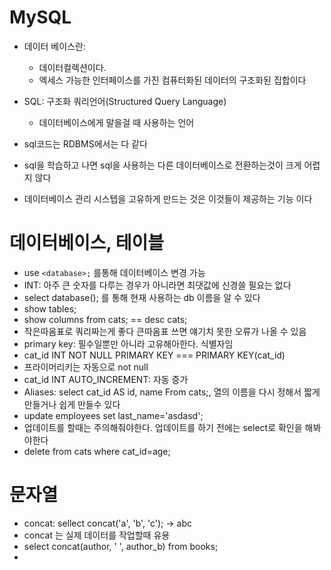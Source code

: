 # MySQL

* 데이터 베이스란:
  *  데이터컬렉션이다.
  *  엑세스 가능한 인터페이스를 가진 컴퓨터화된 데이터의 구조화된 집합이다

* SQL: 구조화 쿼리언어(Structured Query Language)
  * 데이터베이스에게 말을걸 때 사용하는 언어
* sql코드는 RDBMS에서는 다 같다
* sql을 학습하고 나면 sql을 사용하는 다른 데이터베이스로 전환하는것이 크게 어렵지 않다
* 데이터베이스 관리 시스텝을 고유하게 만드는 것은 이것들이 제공하는 기능 이다 


# 데이터베이스, 테이블

* use `<database>;` 를통해 데이터베이스 변경 가능
* INT: 아주 큰  숫자를 다루는 경우가 아니라면 최댓값에 신경쓸 필요는 없다
* select database(); 를 통해 현재 사용하는 db 이름을 알 수 있다
* show tables;
* show columns from cats; == desc cats;
* 작은따옴표로 쿼리짜는게 좋다 큰따옴표 쓰면 얘기치 못한 오류가 나올 수 있음
* primary key: 필수일뿐만 아니라 고유해아한다. 식별자임
* cat_id INT NOT NULL PRIMARY KEY === PRIMARY KEY(cat_id)
* 프라이머리키는 자동으로 not null
* cat_id INT AUTO_INCREMENT: 자동 증가
* Aliases: select cat_id AS id, name From cats;, 열의 이름을 다시 정해서 짧게 만들거나 쉽게 만들수 있다
* update employees set last_name='asdasd';
* 업데이트를 할때는 주의해줘야한다. 업데이트를 하기 전에는 select로 확인을 해봐야한다
* delete from cats where cat_id=age;
  

# 문자열
* concat: sellect concat('a', 'b', 'c');  -> abc
* concat 는 실제 데이터를 작업할때 유용 
* select concat(author, ' ', author_b) from books;
* 